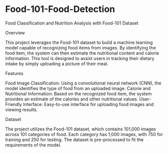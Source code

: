 # Food-101-Food-Detection
Food Classification and Nutrition Analysis with Food-101 Dataset

Overview

This project leverages the Food-101 dataset to build a machine learning model capable of recognizing food items from images. By identifying the food item, the system can then estimate the nutritional content and calorie information. This tool is designed to assist users in tracking their dietary intake by simply uploading a picture of their meal.


Features

Food Image Classification: Using a convolutional neural network (CNN), the model identifies the type of food from an uploaded image.
Calorie and Nutritional Information: Based on the recognized food item, the system provides an estimate of the calories and other nutritional values.
User-Friendly Interface: Easy-to-use interface for uploading food images and viewing results.


Dataset

The project utilizes the Food-101 dataset, which contains 101,000 images across 101 categories of food. Each category has 1,000 images, with 750 for training and 250 for testing. The dataset is pre-processed to fit the requirements of the model.
